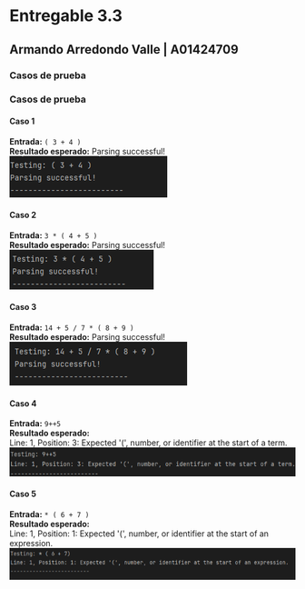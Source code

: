 # Entregable 3.3
## Armando Arredondo Valle | A01424709

### Casos de prueba
### Casos de prueba

#### Caso 1
**Entrada:** `( 3 + 4 )`  
**Resultado esperado:** Parsing successful!  
![img.png](Images/CasoDePruebaA.png)
#### Caso 2
**Entrada:** `3 * ( 4 + 5 )`  
**Resultado esperado:** Parsing successful!  
![img.png](Images/CasoDePruebaB.png)
#### Caso 3
**Entrada:** `14 + 5 / 7 * ( 8 + 9 )`  
**Resultado esperado:** Parsing successful!  
![img.png](Images/CasoDePruebaC.png)
#### Caso 4
**Entrada:** `9++5`  
**Resultado esperado:**  
Line: 1, Position: 3: Expected '(', number, or identifier at the start of a term.  
![img.png](Images/CasoDePruebaD.png)
#### Caso 5
**Entrada:** `* ( 6 + 7 )`  
**Resultado esperado:**  
Line: 1, Position: 1: Expected '(', number, or identifier at the start of an expression.
![img.png](Images/CasoDePruebaE.png)
